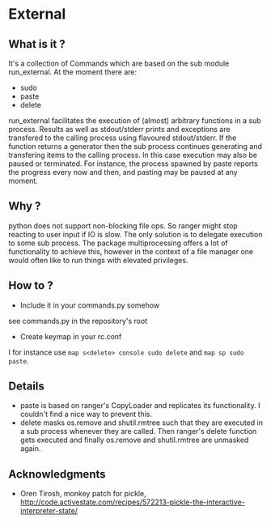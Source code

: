 # External
## What is it ?

It's a collection of Commands which are based on the sub module run_external. At the moment there are:

- sudo
- paste
- delete

run_external facilitates the execution of (almost) arbitrary functions in a sub process. Results as well as stdout/stderr prints and exceptions are transfered to the calling process using flavoured stdout/stderr. If the function returns a generator then the sub process continues generating and transfering items to the calling process. In this case execution may also be paused or terminated. For instance, the process spawned by paste reports the progress every now and then, and pasting may be paused at any moment.

## Why ?

python does not support non-blocking file ops. So ranger might stop reacting to user input if IO is slow. The only solution is to delegate execution to some sub process. The package multiprocessing offers a lot of functionality to achieve this, however in the context of a file manager one would often like to run things with elevated privileges.

## How to ?

- Include it in your commands.py somehow

see commands.py in the repository's root
- Create keymap in your rc.conf

I for instance use `map s<delete> console sudo delete` and `map sp sudo paste`.

## Details

- paste is based on ranger's CopyLoader and replicates its functionality. I couldn't find a nice way to prevent this.
- delete masks os.remove and shutil.rmtree such that they are executed in a sub process whenever they are called. Then ranger's delete function gets executed and finally os.remove and shutil.rmtree are unmasked again.

## Acknowledgments

- Oren Tirosh, monkey patch for pickle, http://code.activestate.com/recipes/572213-pickle-the-interactive-interpreter-state/
